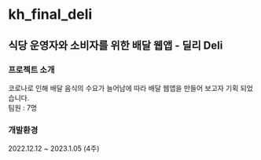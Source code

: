 # kh_final_deli
## 식당 운영자와 소비자를 위한 배달 웹앱 - 딜리 Deli

### 프로젝트 소개
코로나로 인해 배달 음식의 수요가 늘어남에 따라 배달 웹앱을 만들어 보고자 기획 되었습니다.<br>
팀원 : 7명
<br>

### 개발환경 <br>
2022.12.12 ~ 2023.1.05 (4주)
